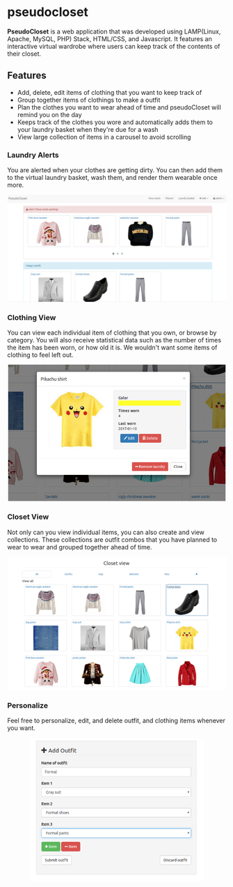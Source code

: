# pseudocloset
**PseudoCloset** is a web application that was developed using LAMP(Linux, Apache, MySQL, PHP) Stack, HTML/CSS, and Javascript. It features an interactive virtual wardrobe where users can keep track of the contents of their closet.

## Features
- Add, delete, edit items of clothing that you want to keep track of
- Group together items of clothings to make a outfit
- Plan the clothes you want to wear ahead of time and pseudoCloset will remind you on the day
- Keeps track of the clothes you wore and automatically adds them to your laundry basket when they're due for a wash
- View large collection of items in a carousel to avoid scrolling

### Laundry Alerts
You are alerted when your clothes are getting dirty. You can then add them to the virtual laundry basket, wash them, and render them wearable once more. 

<p align="center"><img src="img/homescreen.png" width=700 /></p>

### Clothing View
You can view each individual item of clothing that you own, or browse by category. You will also receive statistical data such as the number of times the item has been worn, or how old it is. We wouldn't want some items of clothing to feel left out.
<p align="center"><img src="img/itemview.png" width=500 /></p>


### Closet View
Not only can you view individual items, you can also create and view collections. These collections are outfit combos that you have planned to wear to wear and grouped together ahead of time.
<p align="center"><img src="img/closet.png" width=700 /></p>

### Personalize
Feel free to personalize, edit, and delete outfit, and clothing items whenever you want. 
<p align="center"><img src="img/addoutfit.png" width=400 /></p>


